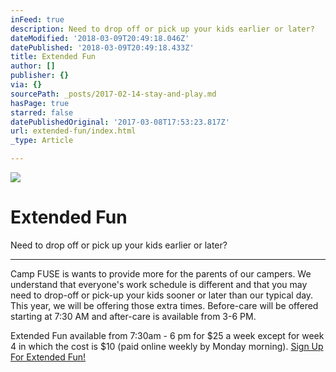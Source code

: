 ```yaml
---
inFeed: true
description: Need to drop off or pick up your kids earlier or later?
dateModified: '2018-03-09T20:49:18.046Z'
datePublished: '2018-03-09T20:49:18.433Z'
title: Extended Fun
author: []
publisher: {}
via: {}
sourcePath: _posts/2017-02-14-stay-and-play.md
hasPage: true
starred: false
datePublishedOriginal: '2017-03-08T17:53:23.817Z'
url: extended-fun/index.html
_type: Article

---
```

![](https://the-grid-user-content.s3-us-west-2.amazonaws.com/9417c215-d387-40a0-91de-5d7357248acc.jpg)

# Extended Fun

Need to drop off or pick up your kids earlier or later?

---

Camp FUSE is wants to provide more for the parents of our campers. We understand that everyone's work schedule is different and that you may need to drop-off or pick-up your kids sooner or later than our typical day. This year, we will be offering those extra times. Before-care will be offered starting at 7:30 AM and after-care is available from 3-6 PM.

Extended Fun available from 7:30am - 6 pm for $25 a week except for week 4 in which the cost is $10 (paid online weekly by Monday morning).
[Sign Up For Extended Fun!][0]

[0]: https://renovationcommunity.easytitheplus.com/external/form/11f6f6a1-4a72-48ac-9bfa-178a4ba1d1e1